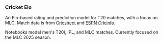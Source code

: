 ### Cricket Elo

An Elo-based rating and prediction model for T20 matches, with a focus on MLC. Match data is from [Cricsheet](https://cricsheet.org/matches/) and [ESPN Cricinfo](https://www.espncricinfo.com/).

Notebooks model men's T20I, IPL, and MLC matches. Currently focused on the MLC 2025 season.
